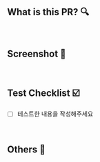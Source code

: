 ## What is this PR? 🔍

<br/>

## Screenshot 📸

<br/>

## Test Checklist ☑️
- [ ] 테스트한 내용을 작성해주세요

<br/>

## Others 👻